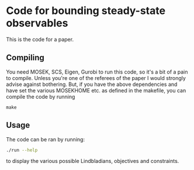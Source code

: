 

# Code for bounding steady-state observables

This is the code for a paper.

## Compiling

You need MOSEK, SCS, Eigen, Gurobi to run this code, so it's a bit of a pain to compile. Unless you're one of the referees of the paper I would strongly advise against bothering. But, if you have the above dependencies and have set the various MOSEKHOME etc. as defined in the makefile, you can compile the code by running
```
make
```

## Usage

The code can be ran by running:
```bash
./run --help
```
to display the various possible Lindbladians, objectives and constraints.

